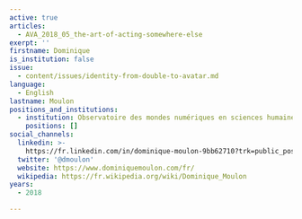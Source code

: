 ```yaml
---
active: true
articles:
  - AVA_2018_05_the-art-of-acting-somewhere-else
exerpt: ''
firstname: Dominique
is_institution: false
issue:
  - content/issues/identity-from-double-to-avatar.md
language:
  - English
lastname: Moulon
positions_and_institutions:
  - institution: Observatoire des mondes numériques en sciences humaines (OMNSH), France
    positions: []
social_channels:
  linkedin: >-
    https://fr.linkedin.com/in/dominique-moulon-9bb62710?trk=public_post_share-update_actor-image
  twitter: '@dmoulon'
  website: https://www.dominiquemoulon.com/fr/
  wikipedia: https://fr.wikipedia.org/wiki/Dominique_Moulon
years:
  - 2018

---
```

